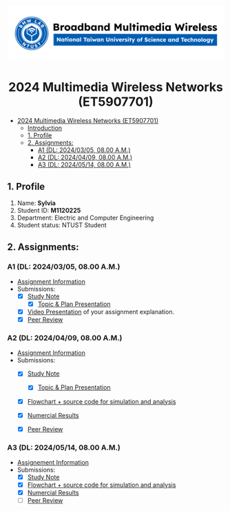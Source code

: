 ![](./assets/lab-logo.jpg)

# <center> 2024 Multimedia Wireless Networks (ET5907701) </center>

- [ 2024 Multimedia Wireless Networks (ET5907701) ](#-2024-multimedia-wireless-networks-et5907701-)
  - [Introduction](#introduction)
  - [1. Profile](#1-profile)
  - [2. Assignments:](#2-assignments)
    - [A1 (DL: 2024/03/05, 08.00 A.M.)](#a1-dl-20240305-0800-am)
    - [A2 (DL: 2024/04/09, 08.00 A.M.)](#a2-dl-20240409-0800-am)
    - [A3 (DL: 2024/05/14, 08.00 A.M.)](#a3-dl-20240514-0800-am)

## 1. Profile
1. Name: **Sylvia**
2. Student ID: **M1120225**
3. Department: Electric and Computer Engineering
4. Student status: NTUST Student

## 2. Assignments:

### A1 (DL: 2024/03/05, 08.00 A.M.)
- [Assignment Information](https://github.com/bmw-ece-ntust/multimedia-wireless-network?tab=readme-ov-file#a1-deadline-35-0800-am)
- Submissions:
  - [x] [Study Note](https://github.com/bmw-ece-ntust/multimedia-wireless-network/blob/2024-M11202255-Sylvia/Assignment%201.md)
    - [x] [Topic & Plan Presentation](https://docs.google.com/presentation/d/1RCTzQ3af-4FfhZPfLKkA72tasBx-sZa1RIefv6y5f8Y/edit?usp=sharing)  
  - [x] [Video Presentation](https://youtu.be/W-fyWY0yO_A) of your assignment explanation.
  - [x] [Peer Review](https://forms.gle/tPVAdfAc4hBiUtg88)

### A2 (DL: 2024/04/09, 08.00 A.M.)
- [Assignment Information](https://github.com/bmw-ece-ntust/multimedia-wireless-network?tab=readme-ov-file#a2-deadline-49-0800-am)
- Submissions:
  - [x] [Study Note](https://github.com/bmw-ece-ntust/multimedia-wireless-network/blob/2024-M11202255-Sylvia/A2.md)
    - [x] [Topic & Plan Presentation](https://docs.google.com/presentation/d/1GafTfIGQ3W1LNmZncNXbkeXCsomVbeurjPtHcrA_E1A/edit?usp=sharing)  
  - [x] [Flowchart + source code for simulation and analysis](https://github.com/bmw-ece-ntust/multimedia-wireless-network/blob/2024-M11202255-Sylvia/simulation%20and%20analysis_A2.md)
  - [x] [Numercial Results](https://github.com/bmw-ece-ntust/multimedia-wireless-network/blob/2024-M11202255-Sylvia/simulation%20and%20analysis_A2.md#simulation-result-1)
  - [x] [Peer Review](https://docs.google.com/forms/d/1dGFjS3iqx4DK0kf3TOiFs5Vrtr877-T7s027_m6GGSg)
  

### A3 (DL: 2024/05/14, 08.00 A.M.)
- [Assignement Information](https://github.com/bmw-ece-ntust/multimedia-wireless-network?tab=readme-ov-file#a3-deadline-514-0800-am)
- Submissions:
  - [x] [Study Note](https://github.com/bmw-ece-ntust/multimedia-wireless-network/blob/2024-M11202255-Sylvia/assignment-3.md)
  - [x] [Flowchart + source code for simulation and analysis](https://github.com/bmw-ece-ntust/multimedia-wireless-network/edit/2024-M11202255-Sylvia/assignment-3.md#code-explanation)
  - [x] [Numercial Results](https://github.com/bmw-ece-ntust/multimedia-wireless-network/blob/2024-M11202255-Sylvia/assignment-3.md#result)
  - [ ] [Peer Review](https://forms.gle/yVtjYqxZyRgcjbeE8)
